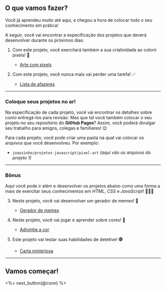 ## O que vamos fazer?

Você já aprendeu muito até aqui, e chegou a hora de colocar todo o seu conhecimento em prática!

A seguir, você vai encontrar a especificação dos projetos que deverá desenvolver durante os próximos dias:

1. Com este projeto, você exercitará também a sua criatividade ao colorir pixels! 👾

    * [Arte com pixels](/fundamentals/javascript/dom-manipulation/projects/project2-art-with-pixels)

2. Com este projeto, você nunca mais vai perder uma tarefa! ✅

    * [Lista de afazeres](/fundamentals/javascript/dom-manipulation/projects/project3-todo-list)

---

### Coloque seus projetos no ar!

Na especificação de cada projeto, você vai encontrar os detalhes sobre como entregá-los para revisão. Mas que tal você também colocar o seu projeto no seu repositório do **GitHub Pages**? Assim, você poderá divulgar seu trabalho para amigos, colegas e familiares! 😉

Para cada projeto, você pode criar uma pasta na qual vai colocar os arquivos que você desenvolveu. Por exemplo:

* `joaozinho/projetos-javascript/pixel-art` _(aqui vão os arquivos do projeto 1)_

---

### Bônus

Aqui você pode ir além e desenvolver os projetos abaixo como uma forma a mais de exercitar seus conhecimentos em _HTML_, _CSS_ e _JavaScript_! 🏋🏽‍♂

3. Neste projeto, você vai desenvolver um gerador de memes! 🤣

    * [Gerador de memes](/fundamentals/javascript/dom-manipulation/projects/project1-meme-generator)

4. Neste projeto, você vai jogar e aprender sobre cores! 🌈

    * [Adivinhe a cor](/fundamentals/javascript/dom-manipulation/projects/project4-guess-the-color)

5. Este projeto vai testar suas habilidades de detetive! 🕵‍

    * [Carta misteriosa](/fundamentals/javascript/dom-manipulation/projects/project5-mystery-letter)

---

## Vamos começar!

<%= next_button(@conn) %>
